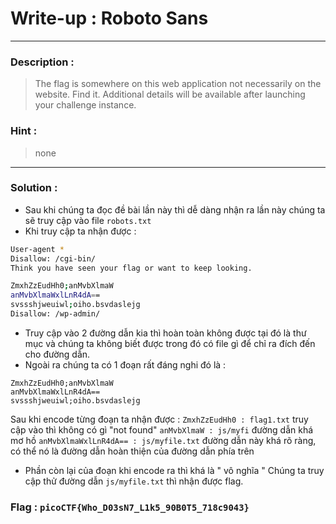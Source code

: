 # Write-up : Roboto Sans
---
### Description :
> The flag is somewhere on this web application not necessarily on the website. Find it.
> Additional details will be available after launching your challenge instance.
### Hint : 
> none
--- 
### Solution : 
- Sau khi chúng ta đọc đề bài lần này thì dễ dàng nhận ra lần này chúng ta sẽ truy cập vào file ``` robots.txt ```
- Khi truy cập ta nhận được :
```bash
User-agent *
Disallow: /cgi-bin/
Think you have seen your flag or want to keep looking.

ZmxhZzEudHh0;anMvbXlmaW
anMvbXlmaWxlLnR4dA==
svssshjweuiwl;oiho.bsvdaslejg
Disallow: /wp-admin/
```
- Truy cập vào 2 đường dẫn kia thì hoàn toàn không được tại đó là thư mục và chúng ta không biết được trong đó có file gì để chỉ ra đích đến cho đường dẫn.
- Ngoài ra chúng ta có 1 đoạn rất đáng nghi đó là :
```
ZmxhZzEudHh0;anMvbXlmaW
anMvbXlmaWxlLnR4dA==
svssshjweuiwl;oiho.bsvdaslejg
```
Sau khi encode từng đoạn ta nhận được :
`` ZmxhZzEudHh0 : flag1.txt `` truy cập vào thì không có gì "not found"
`` anMvbXlmaW : js/myfi `` đường dẫn khá mơ hồ
`` anMvbXlmaWxlLnR4dA== : js/myfile.txt `` đường dẫn này khá rõ ràng, có thể nó là đường dẫn hoàn thiện của đường dẫn phía trên
- Phần còn lại của đoạn khi encode ra thì khá là " vô nghĩa "
Chúng ta truy cập thử đường dẫn `` js/myfile.txt `` thì nhận được flag.
### Flag : `` picoCTF{Who_D03sN7_L1k5_90B0T5_718c9043} `` 
